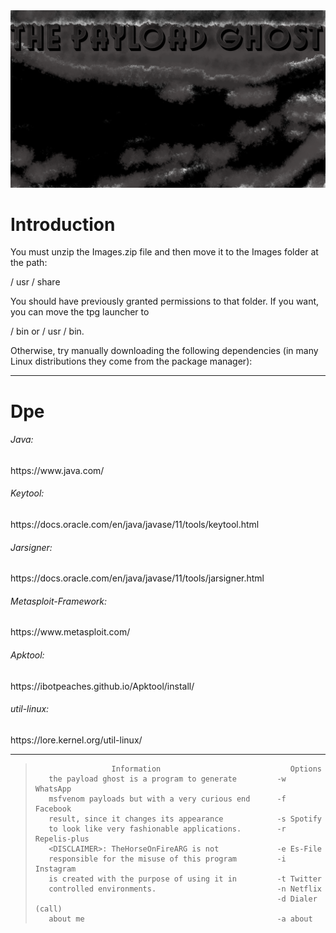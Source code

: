 <img src="banner.png">
<br>
<h1>Introduction</h1>
<p>You must unzip the Images.zip file and then move it to the Images folder at the path:</p> 
 / usr / share
<p>You should have previously granted permissions to that folder. If you want, you can move the tpg launcher to </p>
/ bin or / usr / bin.
<br>
<p>Otherwise, try manually downloading the following dependencies (in many Linux distributions they come from the package manager):</p>
<hr>
<h1>Dpe
<h6>Java:</h6><p> https://www.java.com/</p>
<h6>Keytool:</h6><p> https://docs.oracle.com/en/java/javase/11/tools/keytool.html</p>
<h6>Jarsigner:</h6><p> https://docs.oracle.com/en/java/javase/11/tools/jarsigner.html</p>
<h6>Metasploit-Framework:</h6><p> https://www.metasploit.com/</p>
<h6>Apktool:</h6><p> https://ibotpeaches.github.io/Apktool/install/</p>
<h6>util-linux:</h6><p> https://lore.kernel.org/util-linux/</p>
<hr>
 <blockquote class="blockquote">
              
<p class="mb-0">           
         
                     Information                             Options 
       the payload ghost is a program to generate         -w WhatsApp 
       msfvenom payloads but with a very curious end      -f Facebook 
       result, since it changes its appearance            -s Spotify 
       to look like very fashionable applications.        -r Repelis-plus 
       <DISCLAIMER>: TheHorseOnFireARG is not             -e Es-File 
       responsible for the misuse of this program         -i Instagram 
       is created with the purpose of using it in         -t Twitter 
       controlled environments.                           -n Netflix 
                                                          -d Dialer (call)
       about me                                           -a about
      
